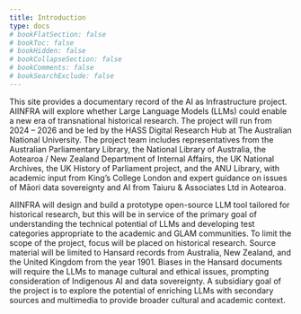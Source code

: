 ```yaml
---
title: Introduction
type: docs
# bookFlatSection: false
# bookToc: false
# bookHidden: false
# bookCollapseSection: false
# bookComments: false
# bookSearchExclude: false
---
```

This site provides a documentary record of the AI as Infrastructure project. AIINFRA will explore whether Large Language Models (LLMs) could enable a new era of transnational historical research. The project will run from 2024 – 2026 and be led by the HASS Digital Research Hub at The Australian National University. The project team includes representatives from the Australian Parliamentary Library, the National Library of Australia, the Aotearoa / New Zealand Department of Internal Affairs, the UK National Archives, the UK History of Parliament project, and the ANU Library, with academic input from King’s College London and expert guidance on issues of Māori data sovereignty and AI from Taiuru & Associates Ltd in Aotearoa.

AIINFRA will design and build a prototype open-source LLM tool tailored for historical research, but this will be in service of the primary goal of understanding the technical potential of LLMs and developing test categories appropriate to the academic and GLAM communities. To limit the scope of the project, focus will be placed on historical research. Source material will be limited to Hansard records from Australia, New Zealand, and the United Kingdom from the year 1901. Biases in the Hansard documents will require the LLMs to manage cultural and ethical issues, prompting consideration of Indigenous AI and data sovereignty. A subsidiary goal of the project is to explore the potential of enriching LLMs with secondary sources and multimedia to provide broader cultural and academic context.
